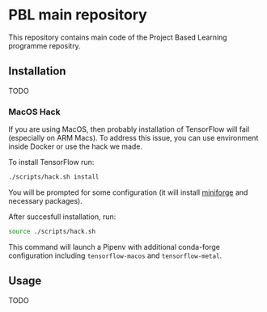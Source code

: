 # PBL main repository

This repository contains main code of the Project Based Learning 
programme repositry.

## Installation

TODO

### MacOS Hack

If you are using MacOS, then probably installation of TensorFlow will fail (especially on ARM Macs). To address this issue, you can use environment inside Docker or use the hack we made.

To install TensorFlow run:

```sh
./scripts/hack.sh install
```

You will be prompted for some configuration (it will install [miniforge](https://github.com/conda-forge/miniforge) and necessary packages).

After succesfull installation, run:

```sh
source ./scripts/hack.sh
```

This command will launch a Pipenv with additional conda-forge configuration including `tensorflow-macos` and `tensorflow-metal`.

## Usage

TODO
